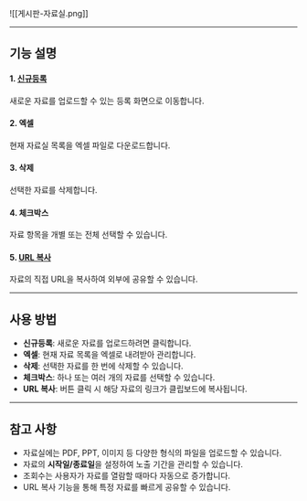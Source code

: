 ![[게시판-자료실.png]]


---
## 기능 설명

#### 1. [신규등록](자료실-신규등록.md)  
새로운 자료를 업로드할 수 있는 등록 화면으로 이동합니다.

#### 2. 엑셀  
현재 자료실 목록을 엑셀 파일로 다운로드합니다.

#### 3. 삭제  
선택한 자료를 삭제합니다.

#### 4. 체크박스  
자료 항목을 개별 또는 전체 선택할 수 있습니다.

#### 5. [URL 복사](url복사.md)  
자료의 직접 URL을 복사하여 외부에 공유할 수 있습니다.

---

## 사용 방법
- **신규등록**: 새로운 자료를 업로드하려면 클릭합니다.  
- **엑셀**: 현재 자료 목록을 엑셀로 내려받아 관리합니다.  
- **삭제**: 선택한 자료를 한 번에 삭제할 수 있습니다.  
- **체크박스**: 하나 또는 여러 개의 자료를 선택할 수 있습니다.  
- **URL 복사**: 버튼 클릭 시 해당 자료의 링크가 클립보드에 복사됩니다.  

---

## 참고 사항
- 자료실에는 PDF, PPT, 이미지 등 다양한 형식의 파일을 업로드할 수 있습니다.  
- 자료의 **시작일/종료일**을 설정하여 노출 기간을 관리할 수 있습니다.  
- 조회수는 사용자가 자료를 열람할 때마다 자동으로 증가합니다.  
- URL 복사 기능을 통해 특정 자료를 빠르게 공유할 수 있습니다.  
